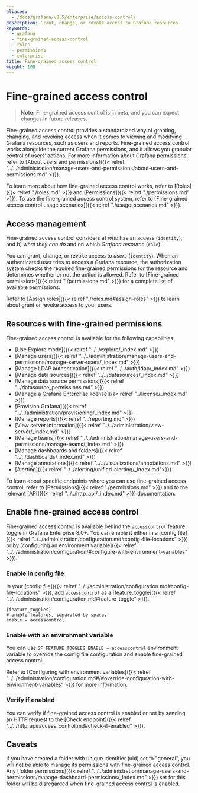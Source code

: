 ```yaml
---
aliases:
  - /docs/grafana/v8.5/enterprise/access-control/
description: Grant, change, or revoke access to Grafana resources
keywords:
  - grafana
  - fine-grained-access-control
  - roles
  - permissions
  - enterprise
title: Fine-grained access control
weight: 100
---
```


# Fine-grained access control

> **Note:** Fine-grained access control is in beta, and you can expect changes in future releases.

Fine-grained access control provides a standardized way of granting, changing, and revoking access when it comes to viewing and modifying Grafana resources, such as users and reports.
Fine-grained access control works alongside the current Grafana permissions, and it allows you granular control of users’ actions. For more information about Grafana permissions, refer to [About users and permissions]({{< relref "../../administration/manage-users-and-permissions/about-users-and-permissions.md" >}}).

To learn more about how fine-grained access control works, refer to [Roles]({{< relref "./roles.md" >}}) and [Permissions]({{< relref "./permissions.md" >}}).
To use the fine-grained access control system, refer to [Fine-grained access control usage scenarios]({{< relref "./usage-scenarios.md" >}}).

## Access management

Fine-grained access control considers a) _who_ has an access (`identity`), and b) _what they can do_ and on which _Grafana resource_ (`role`).

You can grant, change, or revoke access to _users_ (`identity`). When an authenticated user tries to access a Grafana resource, the authorization system checks the required fine-grained permissions for the resource and determines whether or not the action is allowed. Refer to [Fine-grained permissions]({{< relref "./permissions.md" >}}) for a complete list of available permissions.

Refer to [Assign roles]({{< relref "./roles.md#assign-roles" >}}) to learn about grant or revoke access to your users.

## Resources with fine-grained permissions

Fine-grained access control is available for the following capabilities:

- [Use Explore mode]({{< relref "../../explore/_index.md" >}})
- [Manage users]({{< relref "../../administration/manage-users-and-permissions/manage-server-users/_index.md" >}})
- [Manage LDAP authentication]({{< relref "../../auth/ldap/_index.md" >}})
- [Manage data sources]({{< relref "../../datasources/_index.md" >}})
- [Manage data source permissions]({{< relref "../datasource_permissions.md" >}})
- [Manage a Grafana Enterprise license]({{< relref "../license/_index.md" >}})
- [Provision Grafana]({{< relref "../../administration/provisioning/_index.md" >}})
- [Manage reports]({{< relref "../reporting.md" >}})
- [View server information]({{< relref "../../administration/view-server/_index.md" >}})
- [Manage teams]({{< relref "../../administration/manage-users-and-permissions/manage-teams/_index.md" >}})
- [Manage dashboards and folders]({{< relref "../../dashboards/_index.md" >}})
- [Manage annotations]({{< relref "../../visualizations/annotations.md" >}})
- [Alerting]({{< relref "../../alerting/unified-alerting/_index.md">}})

To learn about specific endpoints where you can use fine-grained access control, refer to [Permissions]({{< relref "./permissions.md" >}}) and to the relevant [API]({{< relref "../../http_api/_index.md" >}}) documentation.

## Enable fine-grained access control

Fine-grained access control is available behind the `accesscontrol` feature toggle in Grafana Enterprise 8.0+.
You can enable it either in a [config file]({{< relref "../../administration/configuration.md#config-file-locations" >}}) or by [configuring an environment variable]({{< relref "../../administration/configuration/#configure-with-environment-variables" >}}).

### Enable in config file

In your [config file]({{< relref "../../administration/configuration.md#config-file-locations" >}}), add `accesscontrol` as a [feature_toggle]({{< relref "../../administration/configuration.md#feature_toggle" >}}).

```
[feature_toggles]
# enable features, separated by spaces
enable = accesscontrol
```

### Enable with an environment variable

You can use `GF_FEATURE_TOGGLES_ENABLE = accesscontrol` environment variable to override the config file configuration and enable fine-grained access control.

Refer to [Configuring with environment variables]({{< relref "../../administration/configuration.md#/#override-configuration-with-environment-variables" >}}) for more information.

### Verify if enabled

You can verify if fine-grained access control is enabled or not by sending an HTTP request to the [Check endpoint]({{< relref "../../http_api/access_control.md#check-if-enabled" >}}).

## Caveats

If you have created a folder with unique identifier (uid) set to "general", you will not be able to manage its permissions with fine-grained access control.
Any [folder permissions]({{< relref "../../administration/manage-users-and-permissions/manage-dashboard-permissions/_index.md" >}}) set for this folder will be disregarded when fine-grained access control is enabled.
